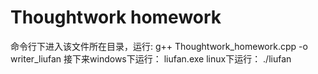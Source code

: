 Thoughtwork homework
===============
命令行下进入该文件所在目录，运行:
g++ Thoughtwork_homework.cpp -o writer_liufan
接下来windows下运行：
liufan.exe
linux下运行：
./liufan

